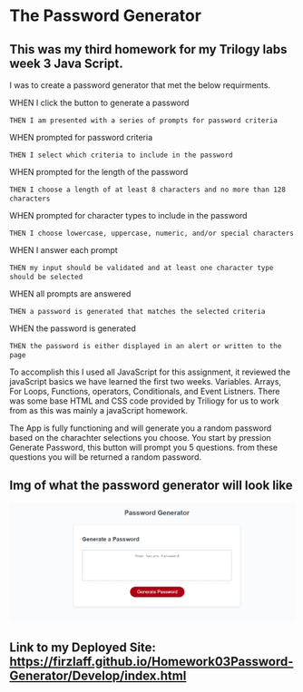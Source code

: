 # The Password Generator 

## This was my third homework for my Trilogy labs week 3 Java Script. 

I was to create a password generator that met the below requirments. 

WHEN I click the button to generate a password

```
THEN I am presented with a series of prompts for password criteria
```

WHEN prompted for password criteria

```
THEN I select which criteria to include in the password
```

WHEN prompted for the length of the password

```
THEN I choose a length of at least 8 characters and no more than 128 characters
```

WHEN prompted for character types to include in the password

```
THEN I choose lowercase, uppercase, numeric, and/or special characters
```

WHEN I answer each prompt

```
THEN my input should be validated and at least one character type should be selected
```

WHEN all prompts are answered


```
THEN a password is generated that matches the selected criteria
```

WHEN the password is generated

```
THEN the password is either displayed in an alert or written to the page
```

To accomplish this I used all JavaScript for this assignment, it reviewed the javaScript basics we have learned the first two weeks. Variables. Arrays, For Loops, Functions, operators, Conditionals, and Event Listners. There was some base HTML and CSS code provided by Triliogy for us to work from as this was mainly a javaScript homework. 

The App is fully functioning and will generate you a random password based on the charachter selections you choose. You start by pression Generate Password, this button will prompt you 5 questions. from these questions you will be returned a random password. 

## Img of what the password generator will look like 
<img src ="Assets/Images/PasswordGenScreenshot.jpg" alt ="Pic of Password-Generator" />

## Link to my Deployed Site: https://firzlaff.github.io/Homework03Password-Generator/Develop/index.html